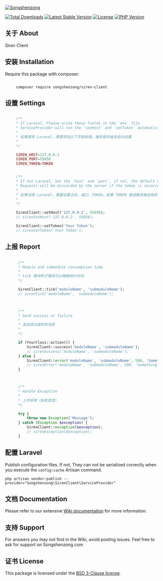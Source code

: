 [![Songshenzong](https://songshenzong.com/images/logo.png)](https://songshenzong.com)

[![Total Downloads](https://poser.pugx.org/songshenzong/siren-client/d/total.svg)](https://packagist.org/packages/songshenzong/siren-client)
[![Latest Stable Version](https://poser.pugx.org/songshenzong/siren-client/v/stable.svg)](https://packagist.org/packages/songshenzong/siren-client)
[![License](https://poser.pugx.org/songshenzong/siren-client/license.svg)](https://packagist.org/packages/songshenzong/siren-client)
[![PHP Version](https://img.shields.io/packagist/php-v/songshenzong/siren-client.svg)](https://packagist.org/packages/songshenzong/siren-client)

## 关于 About

Siren Client

## 安装 Installation

Require this package with composer:

```shell

     composer require songshenzong/siren-client
```



## 设置 Settings
```php

     /**
     * If Laravel, Please write these fields in the `env` file
     * ServiceProvider will run the `setHost` and `setToken` automatically
     *
     * 如果使用 Laravel，需要添加以下字段和值，服务提供者会自动设置
     *
     */

     SIREN_HOST=127.0.0.1
     SIREN_PORT=55656
     SIREN_TOKEN=TOKEN


     /**
     * If not Laravel, Set the `host` and `port`, if not, the default value is 127.0.0.1:55656
     * Requests will be discarded by the server if the token is incorrect
     *
     * 如果没用 Laravel，需要设置主机、端口、TOKEN，如果 TOKEN 错误服务器会抛弃数据
     *
     */

     SirenClient::setHost('127.0.0.2', 55656);
     // sirenSetHost('127.0.0.2', 55656);

     SirenClient::setToken('Your Token');
     // sirenSetToken('Your Token');

```

## 上报 Report
```php

      /**
      * Module and submodule consumption time
      *
      * tick 模块和子模块可以精确统计时间
      */

      SirenClient::tick('moduleName', 'submoduleName');
      // sirenTick('moduleName', 'submoduleName');



      /**
      * Send success or failure
      *
      * 发送成功或失败消息
      *
      */

      if (YourClass::action()) {
          SirenClient::success('moduleName', 'submoduleName');
          // sirenSuccess('moduleName', 'submoduleName');
      } else {
          SirenClient::error('moduleName', 'submoduleName', 500, 'Something wrong');
          // sirenError('moduleName', 'submoduleName', 500, 'Something wrong');
      }



      /**
      * Handle Exception
      *
      * 上传异常（失败类型）
      */

      try {
          throw new Exception('Message');
      } catch (Exception $exception) {
          SirenClient::exception($exception);
          // sirenException($exception);
      }

```



##  配置 Laravel

Publish configuration files. If not, They can not be serialized correctly when you execute the `config:cache` Artisan command.

```shell
php artisan vendor:publish --provider="Songshenzong\SirenClient\ServiceProvider"
```


## 文档 Documentation

Please refer to our extensive [Wiki documentation](https://github.com/songshenzong/siren-client/wiki) for more information.


## 支持 Support

For answers you may not find in the Wiki, avoid posting issues. Feel free to ask for support on Songshenzong.com


## 证书 License

This package is licensed under the [BSD 3-Clause license](http://opensource.org/licenses/BSD-3-Clause).
